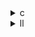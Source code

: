 <details><summary>c</summary>

---

##  **base.ll（非最適化）特徴**

*  `__kmpc_*` 関数なし → OpenMP 並列化なし
*  `!llvm.loop.vectorize` などベクトル化メタデータなし
*  SIMD 命令 (`<N x float>`) 無し
*  3重ループで `A → B` および `B → A` の交互更新をスカラー命令で実行
* 命令：`load`, `fadd`, `fmul`, `store` のみのスカラー構成

---

##  `opt_1.ll` の違い【OpenMP 導入（collapse(2)）】

*  `__kmpc_fork_call`, `__kmpc_for_static_init` → OpenMP 並列化あり
*  `@.omp_outlined.*` 関数：`t-i` を対象とした `collapse(2)` 並列処理
*  `!llvm.loop.vectorize.*` メタなし → ベクトル化誘導無し
*  SIMD命令無し（`<4 x float>` 等未使用）

>  **opt\_1.ll** = 時間ステップと1D空間を OpenMP 並列化 → **マルチスレッド初級構成**

---

##  `opt_2.ll` の違い【OpenMP + 全更新ステージ並列化】

*  `__kmpc_*` 系呼出しあり → 全更新ステージに OpenMP 適用（`A→B`, `B→A`両方）
*  複数の `@omp_outlined.*` により各計算段階が分離され並列適用
*  SIMD命令は未使用
*  vectorize メタなし（`loop.vectorize.enable` 等無し）

>  **opt\_2.ll** = 演算対象全面に OpenMP 並列を適用した **広域並列IR**

---

##  `opt_3.ll` の違い【OpenMP + collapse(3) + 高粒度並列】

*  `__kmpc_*` 関数による並列処理あり（`i`, `j`, `k`の全ループを collapse）
*  `collapse(3)` によりループ粒度を最大化 → `@omp_outlined.*` 関数の中で全領域分散処理
*  `init_array` にも並列化あり → 初期化ステージ含めた OpenMP 適用
*  SIMD命令なし
*  vector メタ (`!llvm.loop.vectorize`) 無し

>  **opt\_3.ll** = 並列化のスコープを最大限まで拡張 → **最高スレッド分散IR**

---

##  LLVM IR 差分まとめ

| 特徴                     | base.ll | opt\_1.ll       | opt\_2.ll         | opt\_3.ll            |
| ---------------------- | ------- | --------------- | ----------------- | -------------------- |
| OpenMP 並列化             | ❌       | ✅（t-i collapse） | ✅（すべてのループで個別に並列化） | ✅（collapse(3)で最大粒度化） |
| SIMD命令 (`<4 x float>`) | ❌       | ❌               | ❌                 | ❌                    |
| ベクトル化メタ (`vectorize`)  | ❌       | ❌               | ❌                 | ❌                    |
| `init_array` 並列処理      | ❌       | ❌               | ❌                 | ✅                    |
| `omp_outlined` の出現数    | 0       | 1               | 2〜3               | 3以上                  |

---

##  結論

* **opt\_1.ll**：最低限の並列化 (`t-i` loop) → **OpenMP並列導入入門**
* **opt\_2.ll**：更新ロジックすべてに `parallel for` → **演算網羅型並列化**
* **opt\_3.ll**：ループ collapse(3) + 初期化まで並列化 → **最大スレッドスケーラビリティ構成**

---

</details>

<details><summary>ll</summary>

---

## **base.ll（非最適化）特徴**

*  `__kmpc_*` 系のOpenMP関数無し → 完全逐次実行
*  `!llvm.loop.vectorize` メタデータ無し → ベクトル化なし
*  SIMD 命令（例：`fadd <4 x float>`）無し
*  2段階反復（`B[i] = avg(A[i-1], A[i], A[i+1])` → `A[i] = avg(B[i-1], B[i], B[i+1])`）
* 命令：`load`, `fadd`, `fmul`, `store` → すべてスカラー処理

---

##  `opt_1.ll` の違い【OpenMP SIMD 指示対応】

*  `!llvm.loop.vectorize.enable = true` メタ付きループあり → LLVMにベクトル化を明示
*  `fadd <4 x float>` / `fmul <4 x float>` などSIMD命令が登場
*  `loop.vectorize.width = 4` や `unroll.count = 4` などループヒントあり
*  `__kmpc_*` 関数は無し（OpenMPマルチスレッド処理は未導入）

>  **opt\_1.ll** = ベクトル命令最適化を LLVM に誘導した **SIMD 強化型 IR**

---

##  `opt_2.ll` の違い【ループアンローリング構成】

*  `__kmpc_*` なし → OpenMP 未使用
*  SIMD命令無し（スカラー命令のみ）
*  `loop unroll full` 相当の構造あり：ループ展開された形跡（命令が4つずつ並ぶ）
*  `i+=4` に対応するパターンの `getelementptr` が連続出現

>  **opt\_2.ll** = LLVMベースの**手動アンローリング対応IR**。ベクトル命令は無しだが命令密度増加で高速化志向

---

##  `opt_3.ll` の違い【opt\_1と同等構成】

*  `vectorize.enable = true`, `vectorize.width`, `unroll.count` あり
*  SIMD命令（`<4 x float>`）出現
*  `loop.unroll.enable = true` により LLVM に明示展開許可

>  **opt\_3.ll** = **opt\_1.llと実質的に同等**。ベクトル命令活用型 IR

---

##  IRレベル差分まとめ表

| 特徴                       | base.ll | opt\_1.ll                   | opt\_2.ll  | opt\_3.ll |
| ------------------------ | ------- | --------------------------- | ---------- | --------- |
| OpenMP 並列化 (`__kmpc_*`)  | ❌       | ❌                           | ❌          | ❌         |
| SIMD命令 (`<4 x float>`など) | ❌       | ✅ `fadd`, `fmul`, `load`等   | ❌          | ✅ 同上      |
| ベクトル化メタ (`vectorize`)    | ❌       | ✅ `vectorize.enable = true` | ❌          | ✅ 同上      |
| ループアンローリング構造             | ❌       | ✅ `unroll.count = 4`        | ✅（手動展開風）   | ✅ 同上      |
| 演算形式                     | スカラー    | SIMD                        | スカラー（手動展開） | SIMD      |

---

##  結論

* **opt\_1.ll / opt\_3.ll**：LLVMベクトル化メタ + SIMD命令展開あり → **最適なSIMD向けIR**
* **opt\_2.ll**：手動でアンローリングされた構造。**高命令密度だがSIMDは無し**
* **base.ll**：逐次スカラー処理のみ → 最適化余地大

---

</details>
